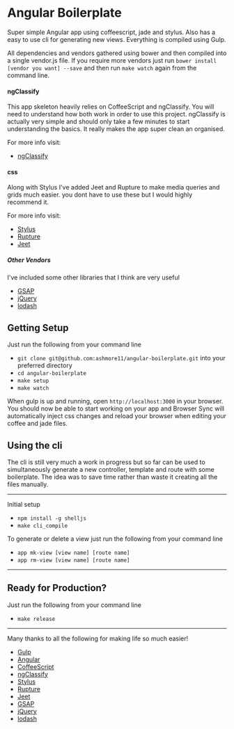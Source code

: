 # Angular Boilerplate

Super simple Angular app using coffeescript, jade and stylus. Also has a easy to use cli for generating new views. Everything is compiled using Gulp.

All dependencies and vendors gathered using bower and then compiled into a single vendor.js file. If you require more vendors just run `bower install [vendor you want] --save` and then run `make watch` again from the command line.

#### ngClassify
This app skeleton heavily relies on CoffeeScript and ngClassify. You will need to understand how both work in order to use this project. ngClassify is actually very simple and should only take a few minutes to start understanding the basics. It really makes the app super clean an organised.

For more info visit:
  * [ngClassify](https://github.com/CaryLandholt/ng-classify)

#### css
Along with Stylus I've added Jeet and Rupture to make media queries and grids much easier. you dont have to use these but I would highly recommend it.

For more info visit:
  * [Stylus](https://learnboost.github.io/stylus/)
  * [Rupture](https://github.com/jenius/rupture)
  * [Jeet](http://jeet.gs/)

##### Other Vendors
I've included some other libraries that I think are very useful
  * [GSAP](http://greensock.com/gsap)
  * [jQuery](http://jquery.com/)
  * [lodash](https://lodash.com/)

## Getting Setup

Just run the following from your command line
  * `git clone git@github.com:ashmore11/angular-boilerplate.git` into your preferred directory
  * `cd angular-boilerplate`
  * `make setup`
  * `make watch`

When gulp is up and running, open `http://localhost:3000` in your browser. You should now be able to start working on your app and Browser Sync will automatically inject css changes and reload your browser when editing your coffee and jade files.

## Using the cli

The cli is still very much a work in progress but so far can be used to simultaneously generate a new controller, template and route with some boilerplate. The idea was to save time rather than waste it creating all the files manually.

---

Initial setup
  * `npm install -g shelljs`
  * `make cli_compile`

To generate or delete a view just run the following from your command line
  * `app mk-view [view name] [route name]`
  * `app rm-view [view name] [route name]`

---

## Ready for Production?

Just run the following from your command line
  * `make release`

---

Many thanks to all the following for making life so much easier!
  * [Gulp](http://gulpjs.com/)
  * [Angular](http://angularjs.org/)
  * [CoffeeScript](http://coffeescript.org/)
  * [ngClassify](https://github.com/CaryLandholt/ng-classify)
  * [Stylus](https://learnboost.github.io/stylus/)
  * [Rupture](https://github.com/jenius/rupture)
  * [Jeet](http://jeet.gs/)
  * [GSAP](http://greensock.com/gsap)
  * [jQuery](http://jquery.com/)
  * [lodash](https://lodash.com/)